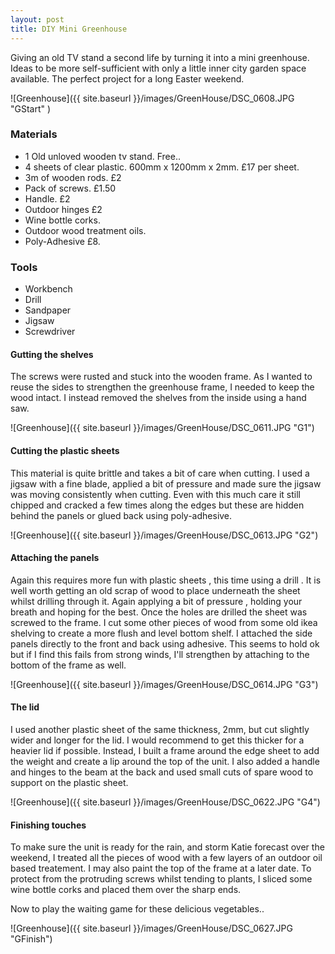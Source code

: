 ```yaml
---
layout: post
title: DIY Mini Greenhouse
---
```


Giving an old TV stand a second life by turning it into a mini greenhouse. Ideas to be more self-sufficient with only a little inner city garden space available. The perfect project for a long Easter weekend.

![Greenhouse]({{ site.baseurl }}/images/GreenHouse/DSC_0608.JPG "GStart" )

### Materials

* 1 Old unloved wooden tv stand. Free..
* 4 sheets of clear plastic. 600mm x 1200mm x 2mm. £17 per sheet.
* 3m of wooden rods. £2
* Pack of screws. £1.50
* Handle. £2
* Outdoor hinges £2
* Wine bottle corks.
* Outdoor wood treatment oils.
* Poly-Adhesive £8.

### Tools

* Workbench
* Drill
* Sandpaper
* Jigsaw
* Screwdriver

#### Gutting the shelves

The screws were rusted and stuck into the wooden frame. As I wanted to reuse the sides to strengthen the greenhouse frame, I needed to keep the wood intact. I instead removed the shelves from the inside using a hand saw. 

![Greenhouse]({{ site.baseurl }}/images/GreenHouse/DSC_0611.JPG "G1")

#### Cutting the plastic sheets

This material is quite brittle and takes a bit of care when cutting. I used a jigsaw with a fine blade, applied a bit of pressure and made sure the jigsaw was moving consistently when cutting. Even with this much care it still chipped and cracked a few times along the edges but these are hidden behind the panels or glued back using poly-adhesive. 

![Greenhouse]({{ site.baseurl }}/images/GreenHouse/DSC_0613.JPG "G2")

#### Attaching the panels

Again this requires more fun with plastic sheets , this time using a drill . It is well worth getting an old scrap of wood to place underneath the sheet whilst drilling through it. Again applying a bit of pressure , holding your breath and hoping for the best. Once the holes are drilled the sheet was screwed to the frame. I cut some other pieces of wood from some old ikea shelving to create a more flush and level bottom shelf. I attached the side panels directly to the front and back using adhesive. This seems to hold ok but if I find this fails from strong winds, I'll strengthen by attaching to the bottom of the frame as well.

![Greenhouse]({{ site.baseurl }}/images/GreenHouse/DSC_0614.JPG "G3")

#### The lid

I used another plastic sheet of the same thickness, 2mm, but cut slightly wider and longer for the lid. I would recommend to get this thicker for a heavier lid if possible. Instead, I built a frame around the edge sheet to add the weight and create a lip around the top of the unit. I also added a handle and hinges to the beam at the back and used small cuts of spare wood to support on the plastic sheet.

![Greenhouse]({{ site.baseurl }}/images/GreenHouse/DSC_0622.JPG "G4")

#### Finishing touches

To make sure the unit is ready for the rain, and storm Katie forecast over the weekend, I treated all the pieces of wood with a few layers of an outdoor oil based treatement. I may also paint the top of the frame at a later date. To protect from the protruding screws whilst tending to plants, I sliced some wine bottle corks and placed them over the sharp ends. 

Now to play the waiting game for these delicious vegetables..

![Greenhouse]({{ site.baseurl }}/images/GreenHouse/DSC_0627.JPG "GFinish")

